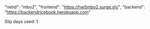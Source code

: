 "netid": "mbo2",
"frontend": "https://hw5mbo2.surge.sh/",
"backend": "https://backendricebook.herokuapp.com"

Slip days used: 1
